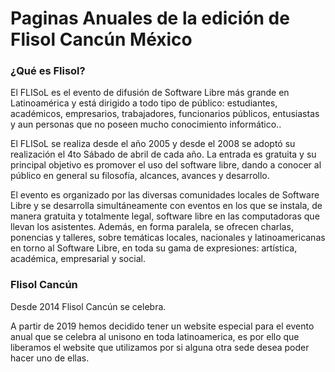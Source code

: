 # Paginas Anuales de la edición de Flisol Cancún México

### ¿Qué es Flisol?

El FLISoL es el evento de difusión de Software Libre más grande en Latinoamérica y está dirigido a todo tipo de público: estudiantes, académicos, empresarios, trabajadores, funcionarios públicos, entusiastas y aun personas que no poseen mucho conocimiento informático..

El FLISoL se realiza desde el año 2005 y desde el 2008 se adoptó su realización el 4to Sábado de abril de cada año. La entrada es gratuita y su principal objetivo es promover el uso del software libre, dando a conocer al público en general su filosofía, alcances, avances y desarrollo.

El evento es organizado por las diversas comunidades locales de Software Libre y se desarrolla simultáneamente con eventos en los que se instala, de manera gratuita y totalmente legal, software libre en las computadoras que llevan los asistentes. Además, en forma paralela, se ofrecen charlas, ponencias y talleres, sobre temáticas locales, nacionales y latinoamericanas en torno al Software Libre, en toda su gama de expresiones: artística, académica, empresarial y social.


### Flisol Cancún

Desde 2014 Flisol Cancún se celebra. 

A partir de 2019 hemos decidido tener un website especial para el evento anual que se celebra al unisono en toda latinoamerica, es por ello que liberamos el website que utilizamos por si alguna otra sede desea poder hacer uno de ellas. 


